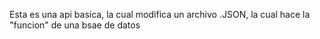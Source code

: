 Esta es una api basica, la cual modifica un archivo .JSON, la cual hace la "funcion" de una bsae de datos 
